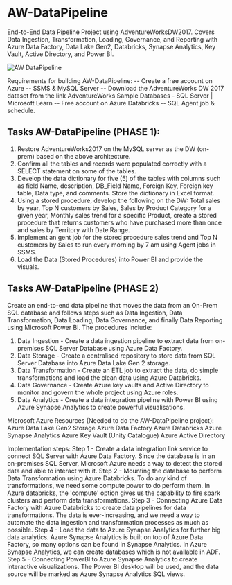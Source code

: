 # AW-DataPipeline
End-to-End Data Pipeline Project using AdventureWorksDW2017. Covers Data Ingestion, Transformation, Loading, Governance, and Reporting with Azure Data Factory, Data Lake Gen2, Databricks, Synapse Analytics, Key Vault, Active Directory, and Power BI.


![AW DataPipeline]([AW-DataPipeline-image.png](AW-DataPipeline/blob/3650f5e36038fc5e320f1f8543edecc82376dcf5/AW-DataPipeline_image.jpg))


Requirements for building AW-DataPipeline: 
--	Create a free account on Azure 
-- SSMS & MySQL Server 
-- Download the AdventureWorks DW 2017 dataset from the link AdventureWorks Sample Databases - SQL Server | Microsoft Learn
-- Free account on Azure Databricks 
-- SQL Agent job & schedule.

## Tasks AW-DataPipeline (PHASE 1):
1. Restore AdventureWorks2017 on the MySQL server as the DW (on-prem) based on the above architecture. 
2. Confirm all the tables and records were populated correctly with a SELECT statement on some of the tables.
3. Develop the data dictionary for five (5) of the tables with columns such as field Name, description, DB_Field Name, Foreign Key, Foreign key table, Data type, and comments. Store the dictionary in Excel format. 
4. Using a stored procedure, develop the following on the DW: Total sales by year, Top N customers by Sales, Sales by Product Category for a given year, Monthly sales trend for a specific Product, create a stored procedure that returns customers who have purchased more than once and sales by Territory with Date Range. 
5. Implement an gent job for the stored procedure sales trend and Top N customers by Sales to run every morning by 7 am using Agent jobs in SSMS. 
6. Load the Data (Stored Procedures) into Power BI and provide the visuals.

## Tasks AW-DataPipeline (PHASE 2)
Create an end-to-end data pipeline that moves the data from an On-Prem SQL database and follows steps such as Data Ingestion, Data Transformation, Data Loading, Data Governance, and finally Data Reporting using Microsoft Power BI. 
The procedures include: 
1. Data Ingestion - Create a data ingestion pipeline to extract data from on-premises SQL Server Database using Azure Data Factory.
2. Data Storage - Create a centralised repository to store data from SQL Server Database into Azure Data Lake Gen 2 storage. 
3. Data Transformation - Create an ETL job to extract the data, do simple transformations and load the clean data using Azure Databricks. 
4. Data Governance - Create Azure key vaults and Active Directory to monitor and govern the whole project using Azure roles. 
5. Data Analytics - Create a data integration pipeline with Power BI using Azure Synapse Analytics to create powerful visualisations.

Microsoft Azure Resources (Needed to do the AW-DataPipeline project):
Azure Data Lake Gen2 Storage 
Azure Data Factory 
Azure Databricks 
Azure Synapse Analytics 
Azure Key Vault (Unity Catalogue) 
Azure Active Directory

Implementation steps:
Step 1 - Create a data integration link service to connect SQL Server with Azure Data Factory. Since the database is in an on-premises SQL Server, Microsoft Azure needs a way to detect the stored data and able to interact with it. 
Step 2 - Mounting the database to perform Data Transformation using Azure Databricks. To do any kind of transformations, we need some compute power to do perform them. In Azure databricks, the 'compute' option gives us the capability to fire spark clusters and perform data transformations. Step 3 - Connecting Azure Data Factory with Azure Databricks to create data pipelines for data transformations. The data is ever-increasing, and we need a way to automate the data ingestion and transformation processes as much as possible. 
Step 4 - Load the data to Azure Synapse Analytics for further big data analytics. Azure Synapse Analytics is built on top of Azure Data Factory, so many options can be found in Synapse Analytics. In Azure Synapse Analytics, we can create databases which is not available in ADF. 
Step 5 - Connecting PowerBI to Azure Synapse Analytics to create interactive visualizations. The Power BI desktop will be used, and the data source will be marked as Azure Synapse Analytics SQL views.

